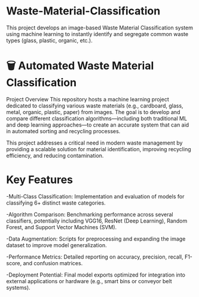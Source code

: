 # Waste-Material-Classification
This project develops an image-based Waste Material Classification system using machine learning to instantly identify and segregate common waste types (glass, plastic, organic, etc.).


# 🗑️ Automated Waste Material Classification

Project Overview
This repository hosts a machine learning project dedicated to classifying various waste materials (e.g., cardboard, glass, metal, organic, plastic, paper) from images. The goal is to develop and compare different classification algorithms—including both traditional ML and deep learning approaches—to create an accurate system that can aid in automated sorting and recycling processes.

This project addresses a critical need in modern waste management by providing a scalable solution for material identification, improving recycling efficiency, and reducing contamination.

# Key Features

-Multi-Class Classification: Implementation and evaluation of models for classifying 6+ distinct waste categories.

-Algorithm Comparison: Benchmarking performance across several classifiers, potentially including VGG16, ResNet (Deep Learning), Random Forest, and Support Vector Machines (SVM).

-Data Augmentation: Scripts for preprocessing and expanding the image dataset to improve model generalization.

-Performance Metrics: Detailed reporting on accuracy, precision, recall, F1-score, and confusion matrices.

-Deployment Potential: Final model exports optimized for integration into external applications or hardware (e.g., smart bins or conveyor belt systems).






